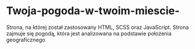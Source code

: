 # Twoja-pogoda-w-twoim-miescie-
Strona, na której został zastosowany HTML, SCSS oraz JavaScript. Strona zajmuje się pogodą, która jest analizowana na podstawie położenia geograficznego

